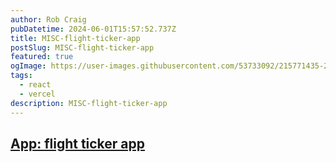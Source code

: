 ```yaml
---
author: Rob Craig
pubDatetime: 2024-06-01T15:57:52.737Z
title: MISC-flight-ticker-app
postSlug: MISC-flight-ticker-app
featured: true
ogImage: https://user-images.githubusercontent.com/53733092/215771435-25408246-2309-4f8b-a781-1f3d93bdf0ec.png
tags:
  - react
  - vercel
description: MISC-flight-ticker-app
---
```


## <a href="https://flight-widget-vanilla-javascript.vercel.app/" target="_blank">App: flight ticker app</a>

#
